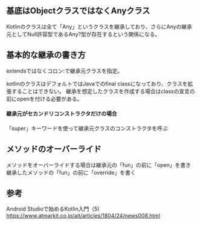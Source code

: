## 基底はObjectクラスではなくAnyクラス
Kotlinのクラスは全て「Any」というクラスを継承しており、さらにAnyの継承元としてNull許容型であるAny?型が存在するという関係になる。

## 基本的な継承の書き方
extendsではなくコロン:で継承元クラスを指定。

kotlinのクラスはデフォルトではJavaでのfinal classになっており、クラスを拡張することはできない。
継承を想定したクラスを作成する場合はclassの宣言の前にopenを付ける必要がある。

#### 継承元がセカンドリコンストラクタだけの場合
「super」キーワードを使って継承元クラスのコンストラクタを呼ぶ

## メソッドのオーバーライド
メソッドをオーバーライドする場合は継承元の「fun」の前に「open」を書き
継承したメソッドの「fun」の前に「override」を書く

## 参考
Android Studioで始めるKotlin入門（5)
https://www.atmarkit.co.jp/ait/articles/1804/24/news008.html
